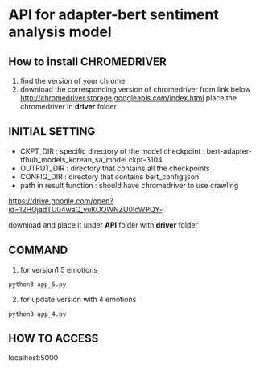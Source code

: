 # API for adapter-bert sentiment analysis model

## How to install CHROMEDRIVER
1. find the version of your chrome
2. download the corresponding version of chromedriver from link below
http://chromedriver.storage.googleapis.com/index.html
place the chromedriver in **driver** folder

## INITIAL SETTING
- CKPT_DIR : specific directory of the model checkpoint 
			  : bert-adapter-tfhub_models_korean_sa_model.ckpt-3104
- OUTPUT_DIR : directory that contains all the checkpoints
- CONFIG_DIR : directory that contains bert_config.json
- path in result function : should have chromedriver to use crawling

https://drive.google.com/open?id=12HOjadTU04waQ_yuKOQWNZU0lcWPQY-j

download and place it under **API** folder with **driver** folder

## COMMAND
1. for version1 5 emotions
<pre><code>python3 app_5.py</code></pre>
2. for update version with 4 emotions
<pre><code>python3 app_4.py</code></pre>

## HOW TO ACCESS
localhost:5000

